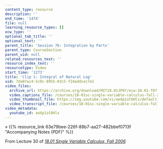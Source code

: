 ```yaml
---
content_type: resource
description: ''
end_time: '1474'
file: null
learning_resource_types: []
ocw_type: ''
optional_tab_title: ''
optional_text: ''
parent_title: 'Session 76: Integration by Parts'
parent_type: CourseSection
parent_uid: null
related_resources_text: ''
resource_index_text: ''
resourcetype: Video
start_time: '1273'
title: 'Clip 1: Integral of Natural Log'
uid: 7da07ac4-5c9c-8955-03c5-f24addcec7e1
video_files:
  archive_url: https://archive.org/download/MIT18.01JF07/ocw-18.01-f07-lec30_300k.mp4
  video_captions_file: /courses/18-01sc-single-variable-calculus-fall-2010/cfa9481580c859729ee94f224cf32cbd_aeXp1zC6Hls.vtt
  video_thumbnail_file: https://img.youtube.com/vi/aeXp1zC6Hls/default.jpg
  video_transcript_file: /courses/18-01sc-single-variable-calculus-fall-2010/777454d15d9a6d4eb8e83c94679eb19e_aeXp1zC6Hls.pdf
video_metadata:
  youtube_id: aeXp1zC6Hls
---
```


» {{% resource_link 63e79bee-226f-88b7-aa27-482bbef0713f "Accompanying Notes (PDF)" %}}

From Lecture 30 of [_18.01 Single Variable Calculus, Fall 2006_](/courses/18-01-single-variable-calculus-fall-2006/video_galleries/video-lectures)

